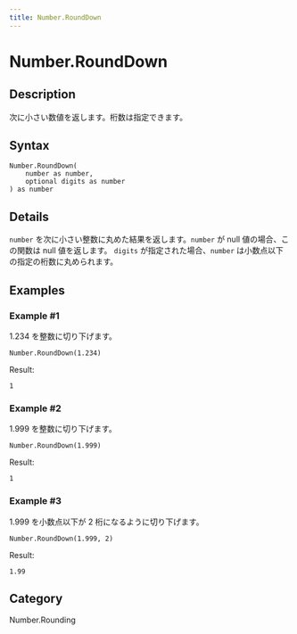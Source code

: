 ```yaml
---
title: Number.RoundDown
---
```


# Number.RoundDown


## Description

次に小さい数値を返します。桁数は指定できます。


## Syntax

```powerquery
Number.RoundDown(
    number as number,
    optional digits as number
) as number
```


## Details

<code>number</code> を次に小さい整数に丸めた結果を返します。<code>number</code> が null 値の場合、この関数は null 値を返します。    <code>digits</code> が指定された場合、<code>number</code> は小数点以下の指定の桁数に丸められます。  


## Examples

### Example #1 
1.234 を整数に切り下げます。
```powerquery
Number.RoundDown(1.234)
```

Result: 
```powerquery
1
```


### Example #2 
1.999 を整数に切り下げます。
```powerquery
Number.RoundDown(1.999)
```

Result: 
```powerquery
1
```


### Example #3 
1.999 を小数点以下が 2 桁になるように切り下げます。
```powerquery
Number.RoundDown(1.999, 2)
```

Result: 
```powerquery
1.99
```




## Category
Number.Rounding
